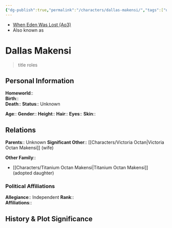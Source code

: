 ```yaml
---
{"dg-publish":true,"permalink":"/characters/dallas-makensi/","tags":["unfinished"]}
---
```


- [When Eden Was Lost (Ao3)](https://archiveofourown.org/works/19334440/chapters/45992584)
- Also known as
# Dallas Makensi
>title roles

## Personal Information

**Homeworld**::  
**Birth**::  
**Death**:: 
**Status**::  Unknown

**Age**:: 
**Gender**:: 
**Height**:: 
**Hair**:: 
**Eyes**:: 
**Skin**:: 

## Relations

**Parents**::  Unknown
**Significant Other**::  [[Characters/Victoria Octan\|Victoria Octan Makensi]] (wife)

**Other Family**::
- [[Characters/Titanium Octan Makensi\|Titanium Octan Makensi]] (adopted daughter)

### Political Affiliations

**Allegiance**::  Independent
**Rank**::  
**Affiliations**::  

## History & Plot Significance

